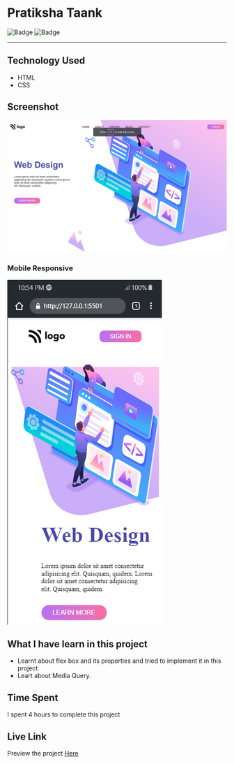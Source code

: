 # Pratiksha Taank
![Badge](https://img.shields.io/badge/Mobile%20Responsive-Yes-brightgreen)
![Badge](https://img.shields.io/badge/Live-Yes-brightgreen)
***
## Technology Used
- HTML
- CSS
## Screenshot
![Project 8](./images/p8.png)

### Mobile Responsive
![Responsive](./images/P8-Mobile.png)
## What I have learn in this project
- Learnt about flex box and its properties and tried to implement it in this project
- Leart about Media Query.
## Time Spent
I spent 4 hours to complete this project
## Live Link
Preview the project [Here]()

